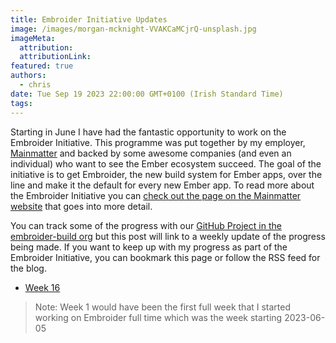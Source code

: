 ```yaml
---
title: Embroider Initiative Updates
image: /images/morgan-mcknight-VVAKCaMCjrQ-unsplash.jpg
imageMeta:
  attribution:
  attributionLink:
featured: true
authors:
  - chris
date: Tue Sep 19 2023 22:00:00 GMT+0100 (Irish Standard Time)
tags:
---
```


Starting in June I have had the fantastic opportunity to work on the Embroider Initiative. This programme was put together by my employer, [Mainmatter](https://mainmatter.com) and backed by some awesome companies (and even an individual) who want to see the Ember ecosystem succeed. The goal of the initiative is to get Embroider, the new build system for Ember apps, over the line and make it the default for every new Ember app. To read more about the Embroider Initiative you can [check out the page on the Mainmatter website](https://mainmatter.com/embroider-initiative/) that goes into more detail.

You can track some of the progress with our [GitHub Project in the embroider-build org](https://github.com/orgs/embroider-build/projects/1/) but this post will link to a weekly update of the progress being made. If you want to keep up with my progress as part of the Embroider Initiative, you can bookmark this page or follow the RSS feed for the blog.

- [Week 16](/embroider-initiative-week-16)

> Note: Week 1 would have been the first full week that I started working on Embroider full time which was the week starting 2023-06-05
